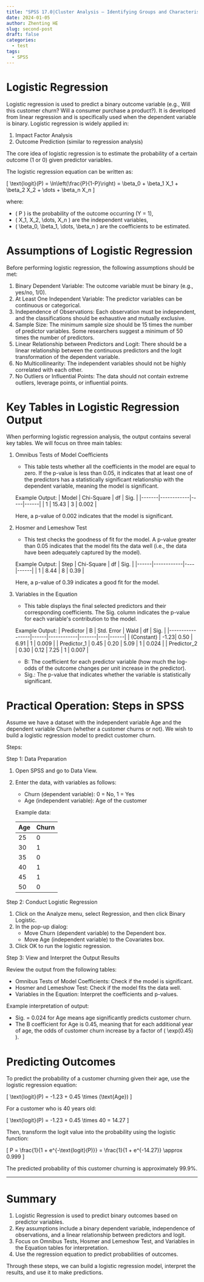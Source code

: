 ```yaml
---
title: "SPSS 17.0|Cluster Analysis – Identifying Groups and Characteristics from Data"
date: 2024-01-05
author: Zhenting HE
slug: second-post
draft: false
categories:
  - test
tags:
  - SPSS
---
```

# Logistic Regression

Logistic regression is used to predict a binary outcome variable (e.g., Will this customer churn? Will a consumer purchase a product?). It is developed from linear regression and is specifically used when the dependent variable is binary. Logistic regression is widely applied in:

1. Impact Factor Analysis  
2. Outcome Prediction (similar to regression analysis)

The core idea of logistic regression is to estimate the probability of a certain outcome (1 or 0) given predictor variables.

The logistic regression equation can be written as:

\[
\text{logit}(P) = \ln\left(\frac{P}{1-P}\right) = \beta_0 + \beta_1 X_1 + \beta_2 X_2 + \dots + \beta_n X_n
\]

where:

- \( P \) is the probability of the outcome occurring (Y = 1),
- \( X_1, X_2, \dots, X_n \) are the independent variables,
- \( \beta_0, \beta_1, \dots, \beta_n \) are the coefficients to be estimated.

 # Assumptions of Logistic Regression

Before performing logistic regression, the following assumptions should be met:

1. Binary Dependent Variable: The outcome variable must be binary (e.g., yes/no, 1/0).
2. At Least One Independent Variable: The predictor variables can be continuous or categorical.
3. Independence of Observations: Each observation must be independent, and the classifications should be exhaustive and mutually exclusive.
4. Sample Size: The minimum sample size should be 15 times the number of predictor variables. Some researchers suggest a minimum of 50 times the number of predictors.
5. Linear Relationship between Predictors and Logit: There should be a linear relationship between the continuous predictors and the logit transformation of the dependent variable.
6. No Multicollinearity: The independent variables should not be highly correlated with each other.
7. No Outliers or Influential Points: The data should not contain extreme outliers, leverage points, or influential points.

 # Key Tables in Logistic Regression Output

When performing logistic regression analysis, the output contains several key tables. We will focus on three main tables:

1. Omnibus Tests of Model Coefficients
   - This table tests whether all the coefficients in the model are equal to zero. If the p-value is less than 0.05, it indicates that at least one of the predictors has a statistically significant relationship with the dependent variable, meaning the model is significant.

   Example Output:
   | Model | Chi-Square | df  | Sig. |
   |-------|------------|-----|------|
   | 1     | 15.43      | 3   | 0.002 |

   Here, a p-value of 0.002 indicates that the model is significant.

2. Hosmer and Lemeshow Test
   - This test checks the goodness of fit for the model. A p-value greater than 0.05 indicates that the model fits the data well (i.e., the data have been adequately captured by the model).

   Example Output:
   | Step | Chi-Square | df | Sig. |
   |------|------------|----|------|
   | 1    | 8.44       | 8  | 0.39 |

   Here, a p-value of 0.39 indicates a good fit for the model.

3. Variables in the Equation
   - This table displays the final selected predictors and their corresponding coefficients. The Sig. column indicates the p-value for each variable's contribution to the model.

   Example Output:
   | Predictor       | B    | Std. Error | Wald  | df | Sig. |
   |-----------------|------|------------|-------|----|------|
   | (Constant)      | -1.23| 0.50       | 6.91  | 1  | 0.009 |
   | Predictor_1     | 0.45 | 0.20       | 5.09  | 1  | 0.024 |
   | Predictor_2     | 0.30 | 0.12       | 7.25  | 1  | 0.007 |

   - B: The coefficient for each predictor variable (how much the log-odds of the outcome changes per unit increase in the predictor).
   - Sig.: The p-value that indicates whether the variable is statistically significant.

 # Practical Operation: Steps in SPSS

Assume we have a dataset with the independent variable Age and the dependent variable Churn (whether a customer churns or not). We wish to build a logistic regression model to predict customer churn.

 Steps:

Step 1: Data Preparation
1. Open SPSS and go to Data View.
2. Enter the data, with variables as follows:
   - Churn (dependent variable): 0 = No, 1 = Yes
   - Age (independent variable): Age of the customer

   Example data:

   | Age | Churn |
   |-----|-------|
   | 25  | 0     |
   | 30  | 1     |
   | 35  | 0     |
   | 40  | 1     |
   | 45  | 1     |
   | 50  | 0     |

Step 2: Conduct Logistic Regression
1. Click on the Analyze menu, select Regression, and then click Binary Logistic.
2. In the pop-up dialog:
   - Move Churn (dependent variable) to the Dependent box.
   - Move Age (independent variable) to the Covariates box.
3. Click OK to run the logistic regression.

Step 3: View and Interpret the Output Results

Review the output from the following tables:

- Omnibus Tests of Model Coefficients: Check if the model is significant.
- Hosmer and Lemeshow Test: Check if the model fits the data well.
- Variables in the Equation: Interpret the coefficients and p-values.

Example interpretation of output:

- Sig. = 0.024 for Age means age significantly predicts customer churn.
- The B coefficient for Age is 0.45, meaning that for each additional year of age, the odds of customer churn increase by a factor of \( \exp(0.45) \).

# Predicting Outcomes

To predict the probability of a customer churning given their age, use the logistic regression equation:

\[
\text{logit}(P) = -1.23 + 0.45 \times (\text{Age})
\]

For a customer who is 40 years old:

\[
\text{logit}(P) = -1.23 + 0.45 \times 40 = 14.27
\]

Then, transform the logit value into the probability using the logistic function:

\[
P = \frac{1}{1 + e^{-\text{logit}(P)}} = \frac{1}{1 + e^{-14.27}} \approx 0.999
\]

The predicted probability of this customer churning is approximately 99.9%.

---

 # Summary

1. Logistic Regression is used to predict binary outcomes based on predictor variables.
2. Key assumptions include a binary dependent variable, independence of observations, and a linear relationship between predictors and logit.
3. Focus on Omnibus Tests, Hosmer and Lemeshow Test, and Variables in the Equation tables for interpretation.
4. Use the regression equation to predict probabilities of outcomes.

Through these steps, we can build a logistic regression model, interpret the results, and use it to make predictions.
